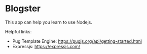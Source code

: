 # Blogster

This app can help you learn to use Nodejs.

Helpful links:
- Pug Template Engine: https://pugjs.org/api/getting-started.html
- Expressjs: https://expressjs.com/

